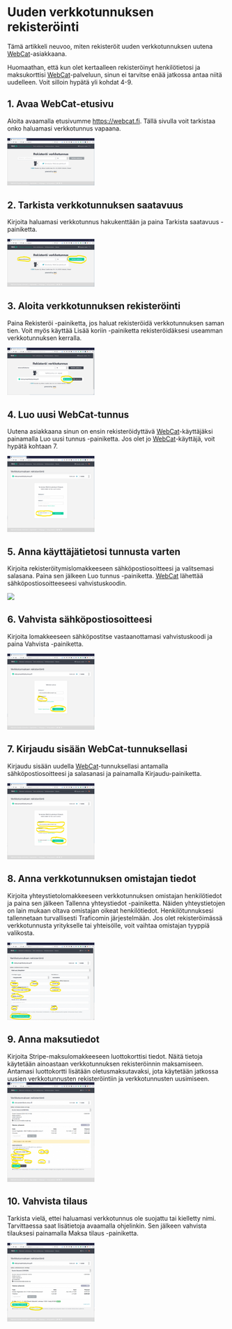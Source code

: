 # Uuden verkkotunnuksen rekisteröinti

Tämä artikkeli neuvoo, miten rekisteröit uuden verkkotunnuksen uutena [WebCat](https://webcat.fi)-asiakkaana.

Huomaathan, että kun olet kertaalleen rekisteröinyt henkilötietosi ja maksukorttisi [WebCat](https://webcat.fi)-palveluun, sinun ei tarvitse enää jatkossa antaa niitä uudelleen. Voit silloin hypätä yli kohdat 4-9.

## 1. Avaa WebCat-etusivu

Aloita avaamalla etusivumme https://webcat.fi. Tällä sivulla voit tarkistaa onko haluamasi verkkotunnus vapaana.

<img src="images/register-domain-step-1-1024x556.png" width="200"/>

## 2. Tarkista verkkotunnuksen saatavuus

Kirjoita haluamasi verkkotunnus hakukenttään ja paina Tarkista saatavuus -painiketta.

<img src="images/register-domain-step-2-1024x556.png" width="200"/>

## 3. Aloita verkkotunnuksen rekisteröinti

Paina Rekisteröi -painiketta, jos haluat rekisteröidä verkkotunnuksen saman tien. Voit myös käyttää Lisää koriin -painiketta rekisteröidäksesi useamman verkkotunnuksen kerralla.

<img src="images/register-domain-step-3-1024x556.png" width="200"/>

## 4. Luo uusi WebCat-tunnus

Uutena asiakkaana sinun on ensin rekisteröidyttävä [WebCat](https://webcat.fi)-käyttäjäksi painamalla Luo uusi tunnus -painiketta. Jos olet jo [WebCat](https://webcat.fi)-käyttäjä, voit hypätä kohtaan 7.

<img src="images/register-domain-step-4-1024x892.png" width="200"/>

## 5. Anna käyttäjätietosi tunnusta varten

Kirjoita rekisteröitymislomakkeeseen sähköpostiosoitteesi ja valitsemasi salasana. Paina sen jälkeen Luo tunnus -painiketta. [WebCat](https://webcat.fi) lähettää sähköpostiosoitteeseesi vahvistuskoodin.

<img src="imags/register-domain-step-5-1024x892.png" width="200"/>

## 6. Vahvista sähköpostiosoitteesi

Kirjoita lomakkeeseen sähköpostitse vastaanottamasi vahvistuskoodi ja paina Vahvista -painiketta.

<img src="images/register-domain-step-6-1024x892.png" width="200"/>

## 7. Kirjaudu sisään WebCat-tunnuksellasi

Kirjaudu sisään uudella [WebCat](https://webcat.fi)-tunnuksellasi antamalla sähköpostiosoitteesi ja salasanasi ja painamalla Kirjaudu-painiketta.

<img src="images/register-domain-step-7-1024x892.png" width="200"/>

## 8. Anna verkkotunnuksen omistajan tiedot

Kirjoita yhteystietolomakkeeseen verkkotunnuksen omistajan henkilötiedot ja paina sen jälkeen Tallenna yhteystiedot -painiketta. Näiden yhteystietojen on lain mukaan oltava omistajan oikeat henkilötiedot. Henkilötunnuksesi tallennetaan turvallisesti Traficomin järjestelmään. Jos olet rekisteröimässä verkkotunnusta yritykselle tai yhteisölle, voit vaihtaa omistajan tyyppiä valikosta.

<img src="images/register-domain-step-8-1024x906.png" width="200"/>

## 9. Anna maksutiedot

Kirjoita Stripe-maksulomakkeeseen luottokorttisi tiedot. Näitä tietoja käytetään ainoastaan verkkotunnuksen rekisteröinnin maksamiseen. Antamasi luottokortti lisätään oletusmaksutavaksi, jota käytetään jatkossa uusien verkkotunnusten rekisteröintiin ja verkkotunnusten uusimiseen.
<img src="images/register-domain-step-9-897x1024.png" width="200"/>

## 10. Vahvista tilaus

Tarkista vielä, ettei haluamasi verkkotunnus ole suojattu tai kielletty nimi. Tarvittaessa saat lisätietoja avaamalla ohjelinkin. Sen jälkeen vahvista tilauksesi painamalla Maksa tilaus -painiketta.

<img src="images/register-domain-step-10-1024x921.png" width="200"/>
